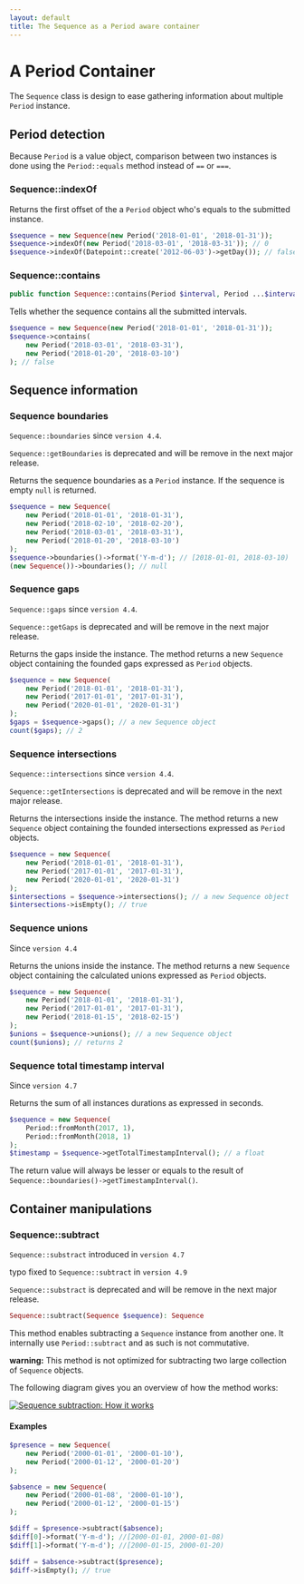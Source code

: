 ```yaml
---
layout: default
title: The Sequence as a Period aware container
---
```


# A Period Container

The `Sequence` class is design to ease gathering information about multiple `Period` instance.

## Period detection

Because `Period` is a value object, comparison between two instances is done using the `Period::equals` method instead of `==` or `===`.

### Sequence::indexOf

Returns the first offset of the a `Period` object who's equals to the submitted instance.

~~~php
$sequence = new Sequence(new Period('2018-01-01', '2018-01-31'));
$sequence->indexOf(new Period('2018-03-01', '2018-03-31')); // 0
$sequence->indexOf(Datepoint::create('2012-06-03')->getDay()); // false
~~~

### Sequence::contains

~~~php
public function Sequence::contains(Period $interval, Period ...$intervals);
~~~

Tells whether the sequence contains all the submitted intervals.

~~~php
$sequence = new Sequence(new Period('2018-01-01', '2018-01-31'));
$sequence->contains(
    new Period('2018-03-01', '2018-03-31'),
    new Period('2018-01-20', '2018-03-10')
); // false
~~~

## Sequence information

### Sequence boundaries

<p class="message-info"><code>Sequence::boundaries</code> since <code>version 4.4</code>.</p>
<p class="message-warning"><code>Sequence::getBoundaries</code> is deprecated and will be remove in the next major release.</p>

Returns the sequence boundaries as a `Period` instance. If the sequence is empty `null` is returned.

~~~php
$sequence = new Sequence(
    new Period('2018-01-01', '2018-01-31'),
    new Period('2018-02-10', '2018-02-20'),
    new Period('2018-03-01', '2018-03-31'),
    new Period('2018-01-20', '2018-03-10')
);
$sequence->boundaries()->format('Y-m-d'); // [2018-01-01, 2018-03-10)
(new Sequence())->boundaries(); // null
~~~

### Sequence gaps

<p class="message-info"><code>Sequence::gaps</code> since <code>version 4.4</code>.</p>
<p class="message-warning"><code>Sequence::getGaps</code> is deprecated and will be remove in the next major release.</p>

Returns the gaps inside the instance. The method returns a new `Sequence` object containing the founded
gaps expressed as `Period` objects.

~~~php
$sequence = new Sequence(
    new Period('2018-01-01', '2018-01-31'),
    new Period('2017-01-01', '2017-01-31'),
    new Period('2020-01-01', '2020-01-31')
);
$gaps = $sequence->gaps(); // a new Sequence object
count($gaps); // 2
~~~

### Sequence intersections

<p class="message-info"><code>Sequence::intersections</code> since <code>version 4.4</code>.</p>
<p class="message-warning"><code>Sequence::getIntersections</code> is deprecated and will be remove in the next major release.</p>

Returns the intersections inside the instance. The method returns a new `Sequence` object containing the founded
intersections expressed as `Period` objects.

~~~php
$sequence = new Sequence(
    new Period('2018-01-01', '2018-01-31'),
    new Period('2017-01-01', '2017-01-31'),
    new Period('2020-01-01', '2020-01-31')
);
$intersections = $sequence->intersections(); // a new Sequence object
$intersections->isEmpty(); // true
~~~

### Sequence unions

<p class="message-info">Since <code>version 4.4</code></p>

Returns the unions inside the instance. The method returns a new `Sequence` object containing the calculated unions expressed as `Period` objects.

~~~php
$sequence = new Sequence(
    new Period('2018-01-01', '2018-01-31'),
    new Period('2017-01-01', '2017-01-31'),
    new Period('2018-01-15', '2018-02-15')
);
$unions = $sequence->unions(); // a new Sequence object
count($unions); // returns 2
~~~

### Sequence total timestamp interval

<p class="message-info">Since <code>version 4.7</code></p>

Returns the sum of all instances durations as expressed in seconds.

~~~php
$sequence = new Sequence(
    Period::fromMonth(2017, 1),
    Period::fromMonth(2018, 1)
);
$timestamp = $sequence->getTotalTimestampInterval(); // a float
~~~

<p class="message-notice">The return value will always be lesser or equals to the result of <code>Sequence::boundaries()->getTimestampInterval()</code>.</p>

## Container manipulations

### Sequence::subtract

<p class="message-info"><code>Sequence::substract</code> introduced in <code>version 4.7</code></p>
<p class="message-notice">typo fixed to <code>Sequence::subtract</code> in <code>version 4.9</code></p>
<p class="message-warning"><code>Sequence::substract</code> is deprecated and will be remove in the next major release.</p>

~~~php
Sequence::subtract(Sequence $sequence): Sequence
~~~

This method enables subtracting a `Sequence` instance from another one. It internally use `Period::subtract` and as such is not commutative.

<p class="message-notice"><strong>warning:</strong> This method is not optimized for subtracting two large collection of <code>Sequence</code> objects.</p>

The following diagram gives you an overview of how the method works:

[![](/media/sequence-substract2.png "Sequence subtraction: How it works")](/media/sequence-substract.png)

#### Examples

~~~php
$presence = new Sequence(
    new Period('2000-01-01', '2000-01-10'),
    new Period('2000-01-12', '2000-01-20')
);

$absence = new Sequence(
    new Period('2000-01-08', '2000-01-10'),
    new Period('2000-01-12', '2000-01-15')
);

$diff = $presence->subtract($absence);
$diff[0]->format('Y-m-d'); //[2000-01-01, 2000-01-08)
$diff[1]->format('Y-m-d'); //[2000-01-15, 2000-01-20)

$diff = $absence->subtract($presence);
$diff->isEmpty(); // true
~~~
